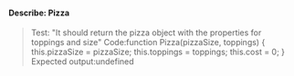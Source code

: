 #### Describe: Pizza
>Test: "It should return the pizza object with the properties for toppings and size"
>Code:function Pizza(pizzaSize, toppings) {
this.pizzaSize = pizzaSize;
this.toppings = toppings;
this.cost = 0;
}
>Expected output:undefined